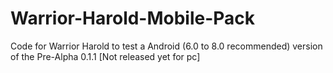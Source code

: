 # Warrior-Harold-Mobile-Pack
Code for Warrior Harold to test a Android (6.0 to 8.0 recommended) version of the Pre-Alpha 0.1.1 [Not released yet for pc]
